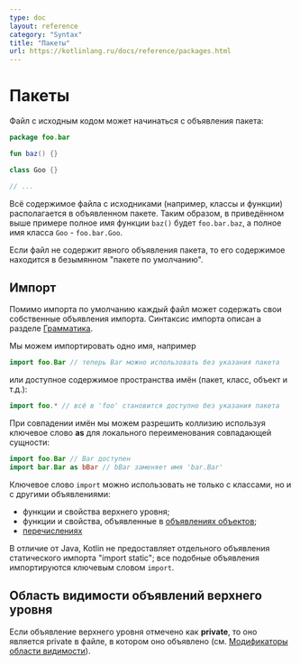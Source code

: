```yaml
---
type: doc
layout: reference
category: "Syntax"
title: "Пакеты"
url: https://kotlinlang.ru/docs/reference/packages.html
---
```


# Пакеты

Файл с исходным кодом может начинаться с объявления пакета:

```kotlin
package foo.bar

fun baz() {}

class Goo {}

// ...
```

Всё содержимое файла с исходниками (например, классы и функции) располагается в объявленном пакете.
Таким образом, в приведённом выше примере полное имя функции `baz()` будет `foo.bar.baz`, а полное имя класса `Goo` - `foo.bar.Goo`. 
 
Если файл не содержит явного объявления пакета, то его содержимое находится в безымянном "пакете по умолчанию".

<a name="imports"></a>

<!--## Imports-->
## Импорт

Помимо импорта по умолчанию каждый файл может содержать свои собственные объявления импорта.
Синтаксис импорта описан а разделе [Грамматика](https://kotlinlang.org/docs/reference/grammar.html#imports).

Мы можем импортировать одно имя, например

```kotlin
import foo.Bar // теперь Bar можно использовать без указания пакета
```

или доступное содержимое пространства имён (пакет, класс, объект и т.д.):

```kotlin
import foo.* // всё в 'foo' становится доступно без указания пакета
```

При совпадении имён мы можем разрешить коллизию используя ключевое слово <b class="keyword">as</b><!--keyword--> для локального переименования совпадающей сущности:

```kotlin
import foo.Bar // Bar доступен
import bar.Bar as bBar // bBar заменяет имя 'bar.Bar'
```

Ключевое слово `import` можно использовать не только с классами, но и с другими объявлениями:

  * функции и свойства верхнего уровня;
  * функции и свойства, объявленные в [объявлениях объектов](object-declarations.html#object-declarations);
  * [перечислениях](enum-classes.html)

В отличие от  Java, Kotlin не предоставляет отдельного объявления статического импорта "import static"; все подобные объявления импортируются ключевым словом `import`.

## Область видимости объявлений верхнего уровня

Если объявление верхнего уровня отмечено как <b class="keyword">private</b><!--keyword-->, то оно является private в файле, в котором оно объявлено (см. [Модификаторы области видимости](visibility-modifiers.html)).
